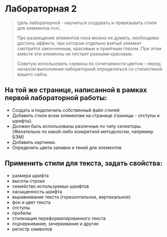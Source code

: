 # Лабораторная 2

> Цель лабораторной - научиться создавать и привязывать стили для элементов `html`.
>
> Про размещение элементов пока можно не думать, необходимо достичь эффекта, при котором отдельно взятый
> элемент смотрится законченным, красивым и приятным глазом.
> При этом вместе эти элементы не пестрят разными красками.
>
> Советую использовать сервисы по сочетаемости цветом -
> перед началом выполнения лабораторной определиться со стилистикой вашего сайта.

## На той же странице, написанной в рамках первой лабораторной работы:

- Создать и подключить собственный файл стилей
- Добавить стили всем элементам на странице (границы - отступы и шрифты).
- Должен быть использованы различные по типу селекторы. (Желательно по какой-либо конкретной методологии, например БЭМ)
- Добавить картинки.
- Определить цвета заливки и теней для элементов

## Применить стили для текста, задать свойства:

- размера шрифта
- высоты строки
- семейство используемых шрифтов
- насыщенность шрифта
- выравнивание текста (горизонтальное, вертикальное)
- фон и цвет текста
- отступы
- пробелы
- стилизация переформатированного текста
- подчеркивание, зачеркивание и другие
- регистр символов
